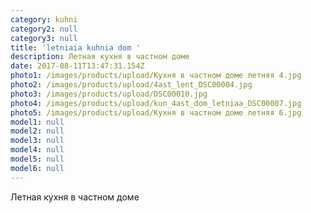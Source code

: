 ```yaml
---
category: kuhni
category2: null
category3: null
title: 'letniaia kuhnia dom '
description: Летная кухня в частном доме
date: 2017-08-11T13:47:31.154Z
photo1: /images/products/upload/Кухня в частном доме летняя 4.jpg
photo2: /images/products/upload/4ast_lent_DSC00004.jpg
photo3: /images/products/upload/DSC00010.jpg
photo4: /images/products/upload/kun_4ast_dom_letniaa_DSC00007.jpg
photo5: /images/products/upload/Кухня в частном доме летняя 6.jpg
model1: null
model2: null
model3: null
model4: null
model5: null
model6: null
---
```

Летная кухня в частном доме


